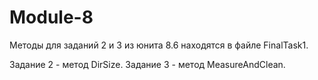 # Module-8

Методы для заданий 2 и 3 из юнита 8.6 находятся в файле FinalTask1.  

Задание 2 - метод DirSize.
Задание 3 - метод MeasureAndClean.
